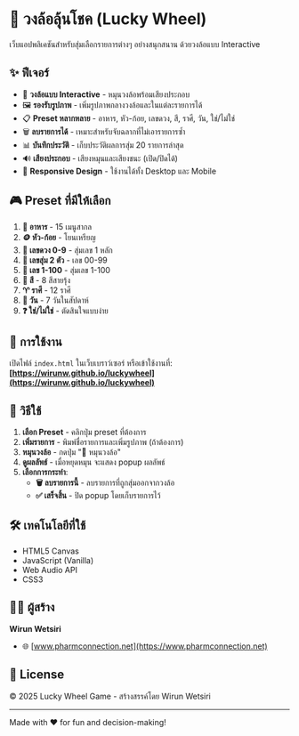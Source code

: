 # 🎰 วงล้อลุ้นโชค (Lucky Wheel)

เว็บแอปพลิเคชันสำหรับสุ่มเลือกรายการต่างๆ อย่างสนุกสนาน ด้วยวงล้อแบบ Interactive

## ✨ ฟีเจอร์

- 🎯 **วงล้อแบบ Interactive** - หมุนวงล้อพร้อมเสียงประกอบ
- 🖼️ **รองรับรูปภาพ** - เพิ่มรูปภาพกลางวงล้อและในแต่ละรายการได้
- 📋 **Preset หลากหลาย** - อาหาร, หัว-ก้อย, เลขดวง, สี, ราศี, วัน, ใช่/ไม่ใช่
- 🗑️ **ลบรายการได้** - เหมาะสำหรับจับฉลากที่ไม่เอารายการซ้ำ
- 📊 **บันทึกประวัติ** - เก็บประวัติผลการสุ่ม 20 รายการล่าสุด
- 🔊 **เสียงประกอบ** - เสียงหมุนและเสียงชนะ (เปิด/ปิดได้)
- 📱 **Responsive Design** - ใช้งานได้ทั้ง Desktop และ Mobile

## 🎮 Preset ที่มีให้เลือก

1. **🍜 อาหาร** - 15 เมนูสากล
2. **🪙 หัว-ก้อย** - โยนเหรียญ
3. **🔢 เลขดวง 0-9** - สุ่มเลข 1 หลัก
4. **🎰 เลขสุ่ม 2 ตัว** - เลข 00-99
5. **💯 เลข 1-100** - สุ่มเลข 1-100
6. **🎨 สี** - 8 สีสายรุ้ง
7. **♈ ราศี** - 12 ราศี
8. **📅 วัน** - 7 วันในสัปดาห์
9. **❓ ใช่/ไม่ใช่** - ตัดสินใจแบบง่าย

## 🚀 การใช้งาน

เปิดไฟล์ `index.html` ในเว็บเบราว์เซอร์ หรือเข้าใช้งานที่:
**[https://wirunw.github.io/luckywheel](https://wirunw.github.io/luckywheel)**

## 📖 วิธีใช้

1. **เลือก Preset** - คลิกปุ่ม preset ที่ต้องการ
2. **เพิ่มรายการ** - พิมพ์ชื่อรายการและเพิ่มรูปภาพ (ถ้าต้องการ)
3. **หมุนวงล้อ** - กดปุ่ม "🎯 หมุนวงล้อ"
4. **ดูผลลัพธ์** - เมื่อหยุดหมุน จะแสดง popup ผลลัพธ์
5. **เลือกการกระทำ**:
   - **🗑️ ลบรายการนี้** - ลบรายการที่ถูกสุ่มออกจากวงล้อ
   - **✅ เสร็จสิ้น** - ปิด popup โดยเก็บรายการไว้

## 🛠️ เทคโนโลยีที่ใช้

- HTML5 Canvas
- JavaScript (Vanilla)
- Web Audio API
- CSS3

## 👨‍💻 ผู้สร้าง

**Wirun Wetsiri**
- 🌐 [www.pharmconnection.net](https://www.pharmconnection.net)

## 📄 License

© 2025 Lucky Wheel Game - สร้างสรรค์โดย Wirun Wetsiri

---

Made with ❤️ for fun and decision-making!
